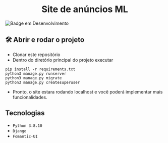 <h1 align="center">Site de anúncios ML</h1>

![Badge em Desenvolvimento](http://img.shields.io/static/v1?label=STATUS&message=EM%20DESENVOLVIMENTO&color=GREEN&style=for-the-badge)

## 🛠️ Abrir e rodar o projeto
- Clonar este repositório
- Dentro do diretório principal do projeto executar
```
pip install -r requirements.txt
python3 manage.py runserver
python3 manage.py migrate
python3 manage.py createsuperuser
```
- Pronto, o site estara rodando localhost e você poderá implementar mais funcionalidades.
## Tecnologias
- ``Python 3.8.10``
- ``Django``
- ``Fomantic-UI``
